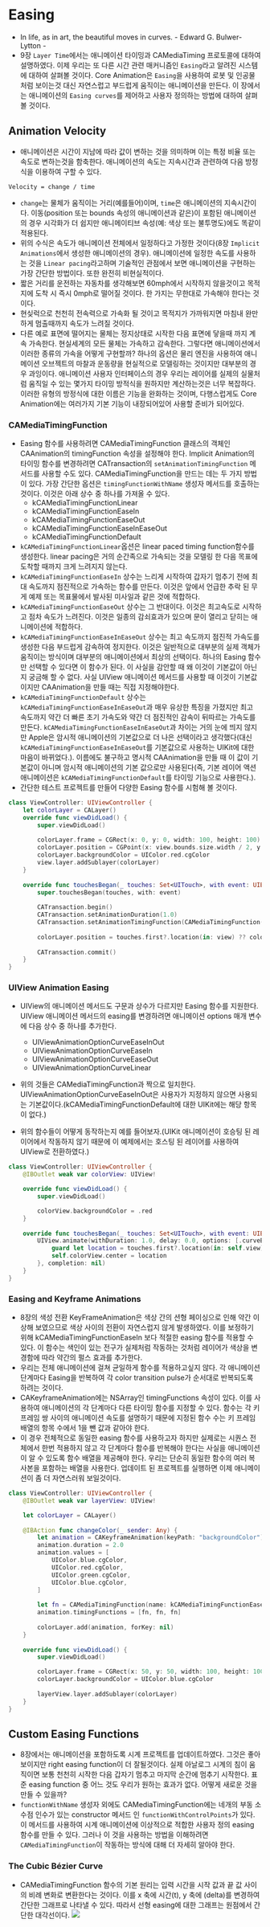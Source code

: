 # Easing
* In life, as in art, the beautiful moves in curves. - Edward G. Bulwer-Lytton -
* 9장 `Layer Time`에서는 애니메이션 타이밍과 CAMediaTiming 프로토콜에 대하여 설명하였다. 이제 우리는 또 다른 시간 관련 매커니즘인 `Easing`라고 알려진 시스템에 대하여 살펴볼 것이다. Core Animation은 `Easing`을 사용하여 로봇 및 인공물처럼 보이는것 대신 자연스럽고 부드럽게 움직이는 애니메이션을 만든다. 이 장에서는 애니메이션의 `Easing curves`를 제어하고 사용자 정의하는 방법에 대하여 살펴볼 것이다.

## Animation Velocity
* 애니메이션은 시간이 지남에 따라 값이 변하는 것을 의미하며 이는 특정 비율 또는 속도로 변하는것을 함축한다. 애니메이션의 속도는 지속시간과 관련하여 다음 방정식을 이용하여 구할 수 있다.
```
Velocity = change / time
```
* `change`는 물체가 움직이는 거리(예를들어)이며, `time`은 애니메이션의 지속시간이다. 이동(position 또는 bounds 속성의 애니메이션과 같은)이 포함된 애니메이션의 경우 시각화가 더 쉽지만 애니메이티브 속성(예: 색상 또는 불투명도)에도 똑같이 적용된다.
* 위의 수식은 속도가 애니메이션 전체에서 일정하다고 가정한 것이다(8장 `Implicit Animations`에서 생성한 애니메이션의 경우). 애니메이션에 일정한 속도를 사용하는 것을 `Linear pacing`라고하며 기술적인 관점에서 보면 애니메이션을 구현하는 가장 간단한 방법이다. 또한 완전히 비현실적이다.
* 짧은 거리를 운전하는 자동차를 생각해보면 60mph에서 시작하지 않을것이고 목적지에 도착 시 즉시 0mph로 떨어질 것이다. 한 가지는 무한대로 가속해야 한다는 것이다.
* 현싲럭으로 천천히 전속력으로 가속화 될 것이고 목적지가 가까워지면 마침내 완만하게 멈출때까지 속도가 느려질 것이다.
* 다른 예로 표면에 떨어지는 물체는 정지상태로 시작한 다음 표면에 닿을때 까지 계속 가속한다. 현실세계의 모든 물체는 가속하고 감속한다. 그렇다면 애니메이션에서 이러한 종류의 가속을 어떻게 구현할까? 하나의 옵션은 물리 엔진을 사용하여 애니메이션 오브젝트의 마찰과 운동량을 현실적으로 모델링하는 것이지만 대부분의 경우 과잉이다. 애니메이션 사용자 인터페이스의 경우 우리는 레이어를 실제의 실물처럼 움직일 수 있는 몇가지 타이밍 방적식을 원하지만 계산하는것은 너무 복잡하다. 이러한 유형의 방정식에 대한 이름은 기능을 완화하는 것이며, 다행스럽게도 Core Animation에는 여러가지 기본 기능이 내장되어있어 사용할 준비가 되어있다.
### CAMediaTimingFunction
* Easing 함수를 사용하려면 CAMediaTimingFunction 클래스의 객체인 CAAnimation의 timingFunction 속성을 설정해야 한다. Implicit Animation의 타이밍 함수를 변경하려면 CATransaction의 `setAnimationTimingFunction` 메서드를 사용할 수도 있다. CAMediaTimingFunction을 만드는 데는 두 가지 방법이 있다. 가장 간단한 옵션은 `timingFunctionWithName` 생성자 메서드를 호출하는 것이다. 이것은 아래 상수 중 하나를 가져올 수 있다.
  * kCAMediaTimingFunctionLinear
  * kCAMediaTimingFunctionEaseIn
  * kCAMediaTimingFunctionEaseOut
  * kCAMediaTimingFunctionEaseInEaseOut
  * kCAMediaTimingFunctionDefault
* `kCAMediaTimingFunctionLinear`옵션은 linear paced timing function함수를 생성한다. linear pacing은 거의 순간족으로 가속되는 것을 모델링 한 다음 목표에 도착할 때까지 크게 느려지지 않는다.
* `kCAMediaTimingFunctionEaseIn` 상수는 느리게 시작하여 갑자기 멈추기 전에 최대 속도까지 점진적으로 가속하는 함수를 만든다. 이것은 앞에서 언급한 추락 된 무게 예제 또는 목표물에서 발사된 미사일과 같은 것에 적합하다.
* `kCAMediaTimingFunctionEaseOut` 상수는 그 반대이다. 이것은 최고속도로 시작하고 점차 속도가 느려진다. 이것은 일종의 감쇠효과가 있으며 문이 열리고 닫히는 애니메이션에 적합하다.
* `kCAMediaTimingFunctionEaseInEaseOut` 상수는 최고 속도까지 점진적 가속도를 생성한 다음 부드럽게 감속하여 정지한다. 이것은 일반적으로 대부분의 실제 객체가 움직이는 방식이며 대부분의 애니메이션에서 최상의 선택이다. 하나의 Easing 함수만 선택할 수 있다면 이 함수가 된다. 이 사실을 감안할 때 왜 이것이 기본값이 아닌지 궁금해 할 수 없다. 사실 UIView 애니메이션 메서드를 사용할 때 이것이 기본값이지만 CAAnimation을 만들 때는 직접 지정해야한다.
* `kCAMediaTimingFunctionDefault` 상수는 `kCAMediaTimingFunctionEaseInEaseOut`과 매우 유상한 특징을 가졌지만 최고 속도까지 약간 더 빠른 초기 가속도와 약간 더 점진적인 감속이 뒤따르는 가속도를 만든다. `kCAMediaTimingFunctionEaseInEaseOut`과 차이는 거의 눈에 띄지 않지만 Apple은 암시적 애니메이션의 기본값으로 더 나은 선택이라고 생각했다(대신 `kCAMediaTimingFunctionEaseInEaseOut`를 기본값으로 사용하는 UIKit에 대한 마음이 바뀌었다.). 이름에도 불구하고 명시적 CAAnimation을 만들 때 이 값이 기본값이 아니며 암시적 애니메이션의 기본 값으로만 사용된다(즉, 기본 레이어 액션 애니메이션은 `kCAMediaTimingFunctionDefault`를 타이밍 기능으로 사용한다.).
* 간단한 테스트 프로젝트를 만들어 다양한 Easing 함수를 시험해 볼 것이다.
```Swift
class ViewController: UIViewController {
    let colorLayer = CALayer()
    override func viewDidLoad() {
        super.viewDidLoad()
        
        colorLayer.frame = CGRect(x: 0, y: 0, width: 100, height: 100)
        colorLayer.position = CGPoint(x: view.bounds.size.width / 2, y: view.bounds.size.width / 2)
        colorLayer.backgroundColor = UIColor.red.cgColor
        view.layer.addSublayer(colorLayer)
    }
    
    override func touchesBegan(_ touches: Set<UITouch>, with event: UIEvent?) {
        super.touchesBegan(touches, with: event)
        
        CATransaction.begin()
        CATransaction.setAnimationDuration(1.0)
        CATransaction.setAnimationTimingFunction(CAMediaTimingFunction(name: kCAMediaTimingFunctionEaseOut))
        
        colorLayer.position = touches.first?.location(in: view) ?? colorLayer.position
        
        CATransaction.commit()
    }
}
```

### UIView Animation Easing
* UIView의 애니메이션 메서드도 구문과 상수가 다르지만 Easing 함수를 지원한다. UIView 애니메이션 메서드의 easing를 변경하려면 애니메이션 options 매개 변수에 다음 상수 중 하나를 추가한다.
  * UIViewAnimationOptionCurveEaseInOut
  * UIViewAnimationOptionCurveEaseIn
  * UIViewAnimationOptionCurveEaseOut
  * UIViewAnimationOptionCurveLinear

* 위의 것들은 CAMediaTimingFunction과 짝으로 일치한다. UIViewAnimationOptionCurveEaseInOut은 사용자가 지정하지 않으면 사용되는 기본값이다.(kCAMediaTimingFunctionDefault에 대한 UIKit에는 해당 항목이 없다.)
* 위의 함수들이 어떻게 동작하는지 예를 들어보자.(UIKit 애니메이션이 호승팅 된 레이어에서 작동하지 않기 때문에 이 예제에서는 호스팅 된 레이어를 사용하여 UIView로 전환하였다.)
```Swift
class ViewController: UIViewController {
    @IBOutlet weak var colorView: UIView!

    override func viewDidLoad() {
        super.viewDidLoad()

        colorView.backgroundColor = .red
    }
    
    override func touchesBegan(_ touches: Set<UITouch>, with event: UIEvent?) {
        UIView.animate(withDuration: 1.0, delay: 0.0, options: [.curveEaseInOut], animations: {
            guard let location = touches.first?.location(in: self.view) else { return }
            self.colorView.center = location
        }, completion: nil)
    }
}
```

### Easing and Keyframe Animations
* 8장의 색성 전환 KeyFrameAnimation은 색상 간의 션형 페이싱으로 인해 약간 이상해 보였으므로 색상 사이의 전환이 자연스럽지 않게 발생하였다. 이를 보정하기 위해 kCAMediaTimingFunctionEaseIn 보다 적절한 easing 함수를 적용할 수 있다. 이 함수는 색인이 있는 전구가 실제처럼 작동하는 것처럼 레이어가 색상을 변경함에 따라 약간의 펄스 효과를 추가한다.
* 우리는 전체 애니메이션에 걸쳐 균일하게 함수를 적용하고싶지 않다. 각 애니메이션 단계마다 Easing을 반복하여 각 color transition pulse가 순서대로 반복되도록 하려는 것이다.
* CAKeyframeAnimation에는 NSArray인 timingFunctions 속성이 있다. 이를 사용하여 애니메이션의 각 단계마다 다른 타이밍 함수를 지정할 수 있다. 함수는 각 키 프레임 쌍 사이의 애니메이션 속도를 설명하기 때문에 지정된 함수 수는 키 프레임 배열의 항목 수에서 1을 뺀 값과 같아야 한다.
* 이 경우 전체적으로 동일한 easing 함수를 사용하고자 하지만 실제로는 시퀀스 전체에서 한번 적용하지 않고 각 단계마다 함수를 반복해야 한다는 사실을 애니메이션이 알 수 있도록 함수 배열을 제공해야 한다. 우리는 단순히 동일한 함수의 여러 복사본을 포함하는 배열을 사용한다. 업데이트 된 프로젝트를 실행하면 이제 애니메이션이 좀 더 자연스러워 보일것이다.
```Swift
class ViewController: UIViewController {
    @IBOutlet weak var layerView: UIView!

    let colorLayer = CALayer()
    
    @IBAction func changeColor(_ sender: Any) {
        let animation = CAKeyframeAnimation(keyPath: "backgroundColor")
        animation.duration = 2.0
        animation.values = [
            UIColor.blue.cgColor,
            UIColor.red.cgColor,
            UIColor.green.cgColor,
            UIColor.blue.cgColor,
        ]
        
        let fn = CAMediaTimingFunction(name: kCAMediaTimingFunctionEaseIn)
        animation.timingFunctions = [fn, fn, fn]
        
        colorLayer.add(animation, forKey: nil)
    }
    
    override func viewDidLoad() {
        super.viewDidLoad()

        colorLayer.frame = CGRect(x: 50, y: 50, width: 100, height: 100)
        colorLayer.backgroundColor = UIColor.blue.cgColor
        
        layerView.layer.addSublayer(colorLayer)
    }
}
```

## Custom Easing Functions
* 8장에서는 애니메이션을 포함하도록 시계 프로젝트를 업데이트하였다. 그것은 좋아 보이지만 right easing function이 더 잘될것이다. 실제 아날로그 시계의 침이 움직이면 보통 천천히 시작한 다음 갑자기 멈추고 마지막 순간에 멈추기 시작한다. 표준 easing function 중 어느 것도 우리가 원하는 효과가 없다. 어떻게 새로운 것을 만들 수 있을까?
* `functionWithName` 생성자 외에도 CAMediaTimingFunction에는 네개의 부동 소수점 인수가 있는 constructor 메서드 인 `functionWithControlPoints`가 있다. 이 메서드를 사용하여 시계 애니메이션에 이상적으로 적합한 사용자 정의 easing 함수를 만들 수 있다. 그러나 이 것을 사용하는 방법을 이해하려면 `CAMediaTimingFunction`이 작동하는 방식에 대해 더 자세히 알아야 한다.

### The Cubic Bézier Curve
* CAMediaTimingFunction 함수의 기본 원리는 입력 시간을 시작 값과 끝 값 사이의 비례 변화로 변환한다는 것이다. 이를 x 축에 시간(t), y 축에 (delta)를 변경하여 간단한 그래프로 나타낼 수 있다. 따라서 선형 easing에 대한 그래프는 원점에서 간단한 대각선이다.
![](Resource/10_1.png)
